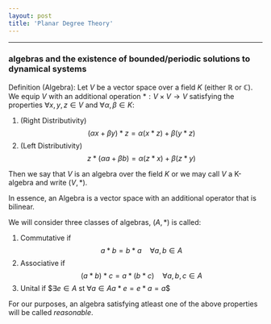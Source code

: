 ```yaml
---
layout: post
title: 'Planar Degree Theory'
---
```


<hr>

### algebras and the existence of bounded/periodic solutions to dynamical systems 

Definition (Algebra): Let $V$ be a vector space over a field $K$ (either $\mathbb{R}$ or $\mathbb{C}$). We equip $V$ with an additional operation $*: V \times V \rightarrow V$ satisfying the properties $\forall x,y,z \in V$ and $\forall \alpha, \beta \in K:$

1. (Right Distributivity) $$(\alpha x + \beta y) * z = \alpha(x*z) + \beta(y*z)$$
2. (Left Distributivity) $$z * (\alpha a + \beta b) = \alpha(z*x) + \beta(z*y)$$

Then we say that $V$ is an algebra over the field $K$ or we may call $V$ a K-algebra and write $(V, *)$. 

In essence, an Algebra is a vector space with an additional operator that is bilinear.

We will consider three classes of algebras, $(A, *)$ is called:
1. Commutative if $$a*b = b*a \quad \forall a,b \in A$$
2. Associative if $$(a*b)*c = a*(b*c) \quad \forall a,b,c \in A$$
3. Unital if $$\exists e \in A$ st $\forall a \in A a*e=e*a=a$$

For our purposes, an algebra satisfying atleast one of the above properties will be called *reasonable*.



